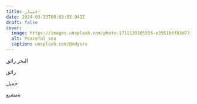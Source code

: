 ```yaml
---
title: اختبار
date: 2024-03-23T00:03:03.941Z
draft: false
cover:
  image: https://images.unsplash.com/photo-1711139105556-e3951b6f83d7?ixlib=rb-4.0.3&q=85&fm=jpg&crop=entropy&cs=srgb&w=640
  alt: Peaceful sea
  caption: unsplash.com/@mdysrx
---
```


البحر رائق

رائق

جميل

ةمشبع
